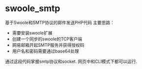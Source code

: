 # swoole_smtp
基于Swoole和SMTP协议的邮件发送PHP代码
主要思路：
  * 需要安装swoole扩展
  * 创建一个同步的swoole的TCP客户端
  * 网易邮箱开起SMTP服务并获得授权码
  * 用户名和密码需要通过base64处理
  
  通过这段代码掌握smtp协议和socket.
  网页中和CLI模式下都可以运行.
